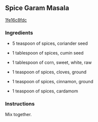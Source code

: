 ## Spice Garam Masala

[1fe16c8fdc](http://www.food.com/recipe/spice-garam-masala-318135)

### Ingredients

 - 5 teaspoon of spices, coriander seed

 - 1 tablespoon of spices, cumin seed

 - 1 tablespoon of corn, sweet, white, raw

 - 1 teaspoon of spices, cloves, ground

 - 1 teaspoon of spices, cinnamon, ground

 - 1 teaspoon of spices, cardamom

### Instructions

Mix together.